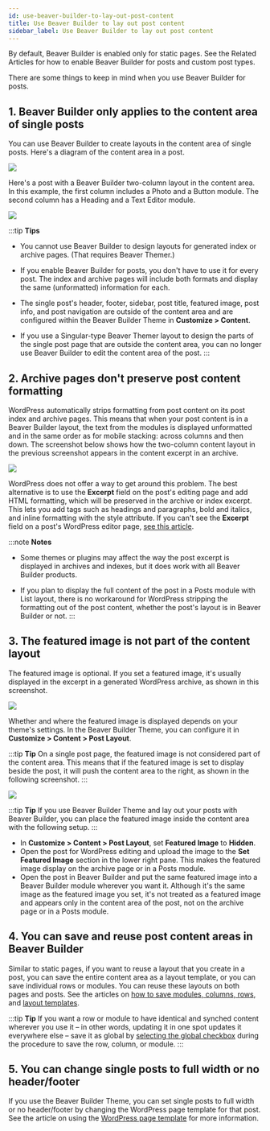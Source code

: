 ```yaml
---
id: use-beaver-builder-to-lay-out-post-content
title: Use Beaver Builder to lay out post content
sidebar_label: Use Beaver Builder to lay out post content
---
```


By default, Beaver Builder is enabled only for static pages. See the Related
Articles for how to enable Beaver Builder for posts and custom post types.

There are some things to keep in mind when you use Beaver Builder for posts.

## 1. Beaver Builder only applies to the content area of single posts

You can use Beaver Builder to create layouts in the content area of single
posts. Here's a diagram of the content area in a post.

![](/img/post-layouts-beaver-layout-posts-1.png)

Here's a post with a Beaver Builder two-column layout in the content area. In
this example, the first column includes a Photo and a Button module. The
second column has a Heading and a Text Editor module.

![](/img/post-layouts-beaver-layout-posts-2.png)

:::tip **Tips**
* You cannot use Beaver Builder to design layouts for generated index or archive pages. (That requires Beaver Themer.)

* If you enable Beaver Builder for posts, you don't have to use it for every post. The index and archive pages will include both formats and display the same (unformatted) information for each.

* The single post's header, footer, sidebar, post title, featured image, post info, and post navigation are outside of the content area and are configured within the Beaver Builder Theme in **Customize > Content**.

* If you use a Singular-type Beaver Themer layout to design the parts of the single post page that are outside the content area, you can no longer use Beaver Builder to edit the content area of the post.
:::

## 2. Archive pages don't preserve post content formatting

WordPress automatically strips formatting from post content on its post index
and archive pages. This means that when your post content is in a Beaver
Builder layout, the text from the modules is displayed unformatted and in the
same order as for mobile stacking: across columns and then down. The
screenshot below shows how the two-column content layout in the previous
screenshot appears in the content excerpt in an archive.

![](/img/post-layouts-beaver-layout-posts-3.png)

WordPress does not offer a way to get around this problem. The best
alternative is to use the **Excerpt** field on the post's editing page and add
HTML formatting, which will be preserved in the archive or index excerpt. This
lets you add tags such as headings and paragraphs, bold and italics, and
inline formatting with the style attribute. If you can't see the **Excerpt**
field on a post's WordPress editor page, [see this article](/beaver-builder/management-migration/change-wordpress-screen-options.md).

:::note **Notes**
* Some themes or plugins may affect the way the post excerpt is displayed in archives and indexes, but it does work with all Beaver Builder products.

* If you plan to display the full content of the post in a Posts module with List layout, there is no workaround for WordPress stripping the formatting out of the post content, whether the post's layout is in Beaver Builder or not.
:::

## 3. The featured image is not part of the content layout

The featured image is optional. If you set a featured image, it's usually
displayed in the excerpt in a generated WordPress archive, as shown in this
screenshot.

![](/img/post-layouts-beaver-layout-posts-4.png)

Whether and where the featured image is displayed depends on your theme's
settings. In the Beaver Builder Theme, you can configure it in **Customize >
Content > Post Layout**.

:::tip **Tip**
On a single post page, the featured image is not considered part of
the content area. This means that if the featured image is set to display
beside the post, it will push the content area to the right, as shown in the
following screenshot.
:::

![](/img/post-layouts-beaver-layout-posts-5.png)

:::tip **Tip**
If you use Beaver Builder Theme and lay out your posts with Beaver
Builder, you can place the featured image inside the content area with the
following setup.
:::

* In **Customize > Content > Post Layout**, set **Featured Image** to **Hidden**.
* Open the post for WordPress editing and upload the image to the **Set Featured Image** section in the lower right pane. This makes the featured image display on the archive page or in a Posts module.
* Open the post in Beaver Builder and put the same featured image into a Beaver Builder module wherever you want it. Although it's the same image as the featured image you set, it's not treated as a featured image and appears only in the content area of the post, not on the archive page or in a Posts module.

## 4. You can save and reuse post content areas in Beaver Builder

Similar to static pages, if you want to reuse a layout that you create in a
post, you can save the entire content area as a layout template, or you can
save individual rows or modules. You can reuse these layouts on both pages and
posts. See the articles on [how to save modules, columns, rows](/beaver-builder/layouts/templates/save-a-row-column-or-module-for-reuse.md), and [layout templates](/beaver-builder/layouts/templates/create-and-save-a-custom-layout-template.md).

:::tip **Tip**
If you want a row or module to have identical and synched content
wherever you use it – in other words, updating it in one spot updates it
everywhere else – save it as global by [selecting the global checkbox](/beaver-builder/layouts/templates/save-a-row-column-or-module-for-reuse.md) during the procedure to save the row, column, or module.
:::

## 5. You can change single posts to full width or no header/footer

If you use the Beaver Builder Theme, you can set single posts to full width or
no header/footer by changing the WordPress page template for that post. See
the article on using the [WordPress page template](/bb-theme/getting-started/built-in-theme-templates-for-single-pages-and-posts) for more information.
